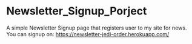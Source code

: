 # Newsletter_Signup_Porject
A simple Newsletter Signup page that registers user to my site for news.
You can signup on: https://newsletter-jedi-order.herokuapp.com/
